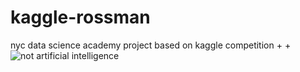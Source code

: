  # kaggle-rossman
 nyc data science academy project based on kaggle competition
+
+![not artificial intelligence](http://www.explainxkcd.com//wiki/images/b/b0/candy_button_paper.png)
